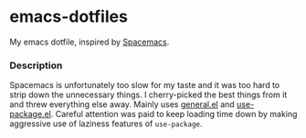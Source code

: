 # emacs-dotfiles
My emacs dotfile, inspired by [Spacemacs](https://github.com/syl20bnr/spacemacs).
### Description
Spacemacs is unfortunately too slow for my taste and it was too hard to strip down the unnecessary things.
I cherry-picked the best things from it and threw everything else away. Mainly uses [general.el](https://github.com/noctuid/general.el) and 
[use-package.el](https://github.com/jwiegley/use-package).
Careful attention was paid to keep loading time down by making aggressive use of laziness features of `use-package`.

